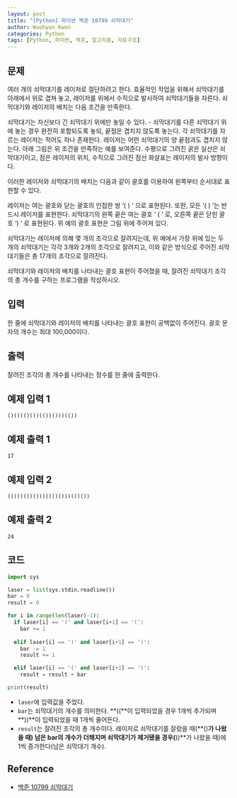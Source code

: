 ```yaml
--- 
layout: post
title: "[Python] 파이썬 백준 10799 쇠막대기"
author: Woohyun Kwon
categories: Python
tags: [Python, 파이썬, 백준, 알고리즘, 자료구조]
---
```


## 문제

여러 개의 쇠막대기를 레이저로 절단하려고 한다. 효율적인 작업을 위해서 쇠막대기를 아래에서 위로 겹쳐 놓고, 레이저를 위에서 수직으로 발사하여 쇠막대기들을 자른다. 쇠막대기와 레이저의 배치는 다음 조건을 만족한다.

쇠막대기는 자신보다 긴 쇠막대기 위에만 놓일 수 있다. - 쇠막대기를 다른 쇠막대기 위에 놓는 경우 완전히 포함되도록 놓되, 끝점은 겹치지 않도록 놓는다.
각 쇠막대기를 자르는 레이저는 적어도 하나 존재한다.
레이저는 어떤 쇠막대기의 양 끝점과도 겹치지 않는다. 
아래 그림은 위 조건을 만족하는 예를 보여준다. 수평으로 그려진 굵은 실선은 쇠막대기이고, 점은 레이저의 위치, 수직으로 그려진 점선 화살표는 레이저의 발사 방향이다.

이러한 레이저와 쇠막대기의 배치는 다음과 같이 괄호를 이용하여 왼쪽부터 순서대로 표현할 수 있다.

레이저는 여는 괄호와 닫는 괄호의 인접한 쌍 ‘( ) ’ 으로 표현된다. 또한, 모든 ‘( ) ’는 반드시 레이저를 표현한다.
쇠막대기의 왼쪽 끝은 여는 괄호 ‘ ( ’ 로, 오른쪽 끝은 닫힌 괄호 ‘) ’ 로 표현된다. 
위 예의 괄호 표현은 그림 위에 주어져 있다.

쇠막대기는 레이저에 의해 몇 개의 조각으로 잘려지는데, 위 예에서 가장 위에 있는 두 개의 쇠막대기는 각각 3개와 2개의 조각으로 잘려지고, 이와 같은 방식으로 주어진 쇠막대기들은 총 17개의 조각으로 잘려진다. 

쇠막대기와 레이저의 배치를 나타내는 괄호 표현이 주어졌을 때, 잘려진 쇠막대기 조각의 총 개수를 구하는 프로그램을 작성하시오.

## 입력

한 줄에 쇠막대기와 레이저의 배치를 나타내는 괄호 표현이 공백없이 주어진다. 괄호 문자의 개수는 최대 100,000이다. 

## 출력

잘려진 조각의 총 개수를 나타내는 정수를 한 줄에 출력한다.

## 예제 입력 1 
    ()(((()())(())()))(())

## 예제 출력 1 
    17

## 예제 입력 2 
    (((()(()()))(())()))(()())

## 예제 출력 2 
    24

## 코드

```Python
import sys

laser = list(sys.stdin.readline())
bar = 0
result = 0

for i in range(len(laser)-1):
  if laser[i] == '(' and laser[i+1] == '(':
    bar += 1
  
  elif laser[i] == ')' and laser[i+1] == ')':
    bar -= 1
    result += 1

  elif laser[i] == '(' and laser[i+1] == ')':
    result = result + bar

print(result)
```

- `laser`에 입력값을 주었다.
- `bar`는 쇠막대기의 개수를 의미한다. **((**이 입력되었을 경우 1개씩 추가되며 **))**이 입력되었을 때 1개씩 줄어든다.
- `result`는 잘려진 조각의 총 개수이다. 레이저로 쇠막대기를 잘랐을 때(**()**가 나왔을 때) 남은 bar의 개수가 더해지며 쇠막대기가 제거됐을 경우(**))**가 나왔을 때)에 1씩 증가한다(남은 쇠막대기 개수).

## Reference

- [백준 10799 쇠막대기](https://www.acmicpc.net/problem/10799)